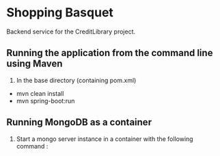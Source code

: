 # Shopping Basquet

Backend service for the CreditLibrary project.

## Running the application from the command line using Maven

1. In the base directory (containing pom.xml)
* mvn clean install
* mvn spring-boot:run 

## Running MongoDB as a container

1. Start a mongo server instance in a container with the following command :
